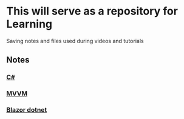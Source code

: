 # This will serve as a repository for Learning
Saving notes and files used during videos and tutorials

## Notes
### [C#](https://github.com/LuanPM284/Learn/blob/main/C%23/CsharpNotes.md)
### [MVVM](https://github.com/LuanPM284/Learn/blob/Learn-MVVM/MVVM/MVVMNotes.md)
### [Blazor dotnet](https://github.com/LuanPM284/Learn/blob/main/Blazor/BlazorNotes_dotnetYoutube.md)
